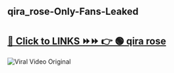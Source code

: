 
 ## qira_rose-Only-Fans-Leaked

# <h2><a href="https://clipsfans.com/qira_rose&ref=git">🔗 Click to LINKS ⏩⏩ 👉 🟢 qira rose </a></h2>

<a href="https://clipsfans.com/qira_rose&ref=git" rel="nofollow" data-target="animated-image.originalLink"><img src="https://i.ibb.co.com/xMMVF88/686577567.gif" alt="Viral Video Original" style="max-width: 100%; display: inline-block;" data-target="animated-image.originalImage"></a>
